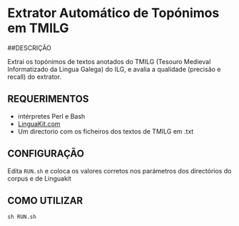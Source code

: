 # Extrator Automático de Topónimos em TMILG

##DESCRIÇÃO

Extrai os topónimos de textos anotados do TMILG (Tesouro Medieval Informatizado da Lingua Galega) do ILG, e avalia a qualidade (precisão e recall) do extrator.

## REQUERIMENTOS

* intérpretes Perl e Bash 
* [LinguaKit.com](https://github.com/citiususc/Linguakit)
* Um directorio com os ficheiros dos textos de TMILG em .txt

## CONFIGURAÇÃO

Edita `RUN.sh` e coloca os valores corretos nos parámetros dos directórios do corpus e de Linguakit 

## COMO UTILIZAR

```
sh RUN.sh
```
